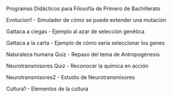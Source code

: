 Programas Didácticos para Filosofía de Primero de Bachillerato

Evolucion1 - Simulador de cómo se puede extender una mutación

Gattaca a ciegas - Ejemplo al azar de selección genética

Gattaca a la carta - Ejemplo de cómo sería seleccionar los genes

Naturaleza humana Quiz - Repaso del tema de Antropogénesis

Neurotransmisores Quiz - Reconocer la química en acción

Neurotransmisores2 - Estudio de Neurotransmisores

Cultura1 - Elementos de la cultura 
